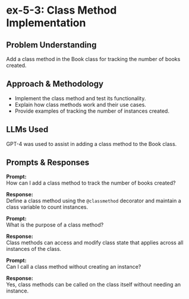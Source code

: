 # ex-5-3: Class Method Implementation

## Problem Understanding
Add a class method in the Book class for tracking the number of books created.

## Approach & Methodology
- Implement the class method and test its functionality.
- Explain how class methods work and their use cases.
- Provide examples of tracking the number of instances created.

## LLMs Used
GPT-4 was used to assist in adding a class method to the Book class.

## Prompts & Responses
**Prompt:**  
How can I add a class method to track the number of books created?

**Response:**  
Define a class method using the `@classmethod` decorator and maintain a class variable to count instances.

**Prompt:**  
What is the purpose of a class method?

**Response:**  
Class methods can access and modify class state that applies across all instances of the class.

**Prompt:**  
Can I call a class method without creating an instance?

**Response:**  
Yes, class methods can be called on the class itself without needing an instance.
